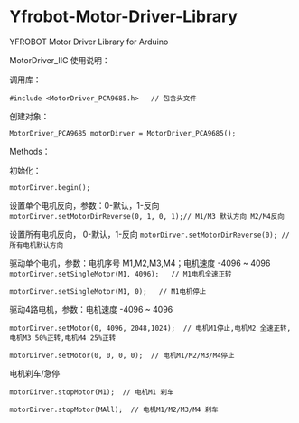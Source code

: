 # Yfrobot-Motor-Driver-Library
YFROBOT Motor Driver Library for Arduino

MotorDriver_IIC 使用说明：

调用库：

`#include <MotorDriver_PCA9685.h>   // 包含头文件`

创建对象：

`MotorDriver_PCA9685 motorDirver = MotorDriver_PCA9685();`

Methods：

初始化：

`motorDirver.begin();`

设置单个电机反向，参数：0-默认，1-反向
`motorDirver.setMotorDirReverse(0, 1, 0, 1);// M1/M3 默认方向 M2/M4反向`

设置所有电机反向， 0-默认，1-反向
`motorDirver.setMotorDirReverse(0); // 所有电机默认方向`

驱动单个电机，参数：电机序号 M1,M2,M3,M4；电机速度 -4096 ~ 4096
`motorDirver.setSingleMotor(M1, 4096);   // M1电机全速正转`

`motorDirver.setSingleMotor(M1, 0);   // M1电机停止`

驱动4路电机，参数：电机速度 -4096 ~ 4096

`motorDirver.setMotor(0, 4096, 2048,1024);  // 电机M1停止,电机M2 全速正转,电机M3 50%正转,电机M4 25%正转`

`motorDirver.setMotor(0, 0, 0, 0);  // 电机M1/M2/M3/M4停止`

电机刹车/急停

`motorDirver.stopMotor(M1);  // 电机M1 刹车`

`motorDirver.stopMotor(MAll);  // 电机M1/M2/M3/M4 刹车`

